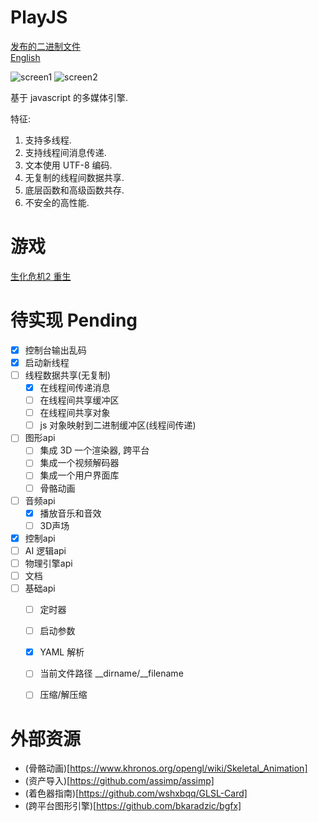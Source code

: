 # PlayJS 

[发布的二进制文件](https://github.com/yanmingsohu/PlayJS-release)  
[English](https://github.com/yanmingsohu/PlayJS)

![screen1](https://github.com/yanmingsohu/PlayJS-release/blob/master/screen/s1.jpg)
![screen2](https://github.com/yanmingsohu/PlayJS-release/blob/master/screen/s2.jpg)

基于 javascript 的多媒体引擎.

特征:

1. 支持多线程. 
2. 支持线程间消息传递. 
3. 文本使用 UTF-8 编码. 
4. 无复制的线程间数据共享. 
5. 底层函数和高级函数共存. 
6. 不安全的高性能. 


# 游戏

[生化危机2 重生](https://github.com/yanmingsohu/PlayJS-BIO2)


# 待实现 Pending

* [x] 控制台输出乱码
* [x] 启动新线程
* [ ] 线程数据共享(无复制)
  * [x] 在线程间传递消息
  * [ ] 在线程间共享缓冲区
  * [ ] 在线程间共享对象
  * [ ] js 对象映射到二进制缓冲区(线程间传递)
* [ ] 图形api
  * [ ] 集成 3D 一个渲染器, 跨平台
  * [ ] 集成一个视频解码器
  * [ ] 集成一个用户界面库
  * [ ] 骨骼动画
* [ ] 音频api
  * [x] 播放音乐和音效
  * [ ] 3D声场
* [x] 控制api
* [ ] AI 逻辑api
* [ ] 物理引擎api
* [ ] 文档
* [ ] 基础api
  * [ ] 定时器
  * [ ] 启动参数
  * [x] YAML 解析
  * [ ] 当前文件路径 __dirname/__filename
  * [ ] 压缩/解压缩
  

# 外部资源

* (骨骼动画)[https://www.khronos.org/opengl/wiki/Skeletal_Animation]
* (资产导入)[https://github.com/assimp/assimp]
* (着色器指南)[https://github.com/wshxbqq/GLSL-Card]
* (跨平台图形引擎)[https://github.com/bkaradzic/bgfx]